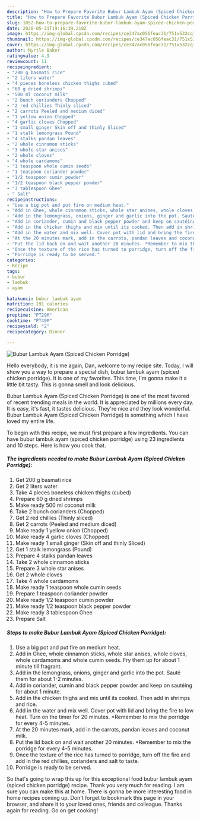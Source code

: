 ```yaml
---
description: "How to Prepare Favorite Bubur Lambuk Ayam (Spiced Chicken Porridge)"
title: "How to Prepare Favorite Bubur Lambuk Ayam (Spiced Chicken Porridge)"
slug: 1052-how-to-prepare-favorite-bubur-lambuk-ayam-spiced-chicken-porridge
date: 2020-05-31T19:16:39.218Z
image: https://img-global.cpcdn.com/recipes/ce347ac056feac31/751x532cq70/bubur-lambuk-ayam-spiced-chicken-porridge-recipe-main-photo.jpg
thumbnail: https://img-global.cpcdn.com/recipes/ce347ac056feac31/751x532cq70/bubur-lambuk-ayam-spiced-chicken-porridge-recipe-main-photo.jpg
cover: https://img-global.cpcdn.com/recipes/ce347ac056feac31/751x532cq70/bubur-lambuk-ayam-spiced-chicken-porridge-recipe-main-photo.jpg
author: Myrtle Baker
ratingvalue: 4.9
reviewcount: 11
recipeingredient:
- "200 g basmati rice"
- "2 liters water"
- "4 pieces boneless chicken thighs cubed"
- "60 g dried shrimps"
- "500 ml coconut milk"
- "2 bunch corianders Chopped"
- "2 red chillies Thinly sliced"
- "2 carrots Peeled and medium diced"
- "1 yellow onion Chopped"
- "4 garlic cloves Chopped"
- "1 small ginger Skin off and thinly Sliced"
- "1 stalk lemongrass Pound"
- "4 stalks pandan leaves"
- "2 whole cinnamon sticks"
- "3 whole star anises"
- "2 whole cloves"
- "4 whole cardamoms"
- "1 teaspoon whole cumin seeds"
- "1 teaspoon coriander powder"
- "1/2 teaspoon cumin powder"
- "1/2 teaspoon black pepper powder"
- "3 tablespoon Ghee"
- " Salt"
recipeinstructions:
- "Use a big pot and put fire on medium heat."
- "Add in Ghee, whole cinnamon sticks, whole star anises, whole cloves, whole cardamoms and whole cumin seeds. Fry them up for about 1 minute till fragrant."
- "Add in the lemongrass, onions, ginger and garlic into the pot. Sauté them for about 1-2 minutes."
- "Add in coriander, cumin and black pepper powder and keep on sautéing for about 1 minute."
- "Add in the chicken thighs and mix until its cooked. Then add in shrimps and rice."
- "Add in the water and mix well. Cover pot with lid and bring the fire to low heat. Turn on the timer for 20 minutes. *Remember to mix the porridge for every 4-5 minutes."
- "At the 20 minutes mark, add in the carrots, pandan leaves and coconut milk."
- "Put the lid back on and wait another 20 minutes. *Remember to mix the porridge for every 4-5 minutes."
- "Once the texture of the rice has turned to porridge, turn off the fire and add in the red chillies, corianders and salt to taste."
- "Porridge is ready to be served."
categories:
- Recipe
tags:
- bubur
- lambuk
- ayam

katakunci: bubur lambuk ayam 
nutrition: 191 calories
recipecuisine: American
preptime: "PT29M"
cooktime: "PT49M"
recipeyield: "2"
recipecategory: Dinner

---
```



![Bubur Lambuk Ayam (Spiced Chicken Porridge)](https://img-global.cpcdn.com/recipes/ce347ac056feac31/751x532cq70/bubur-lambuk-ayam-spiced-chicken-porridge-recipe-main-photo.jpg)

Hello everybody, it is me again, Dan, welcome to my recipe site. Today, I will show you a way to prepare a special dish, bubur lambuk ayam (spiced chicken porridge). It is one of my favorites. This time, I'm gonna make it a little bit tasty. This is gonna smell and look delicious.



Bubur Lambuk Ayam (Spiced Chicken Porridge) is one of the most favored of recent trending meals in the world. It is appreciated by millions every day. It is easy, it's fast, it tastes delicious. They're nice and they look wonderful. Bubur Lambuk Ayam (Spiced Chicken Porridge) is something which I have loved my entire life.


To begin with this recipe, we must first prepare a few ingredients. You can have bubur lambuk ayam (spiced chicken porridge) using 23 ingredients and 10 steps. Here is how you cook that.

<!--inarticleads1-->

##### The ingredients needed to make Bubur Lambuk Ayam (Spiced Chicken Porridge):

1. Get 200 g basmati rice
1. Get 2 liters water
1. Take 4 pieces boneless chicken thighs (cubed)
1. Prepare 60 g dried shrimps
1. Make ready 500 ml coconut milk
1. Take 2 bunch corianders (Chopped)
1. Get 2 red chillies (Thinly sliced)
1. Get 2 carrots (Peeled and medium diced)
1. Make ready 1 yellow onion (Chopped)
1. Make ready 4 garlic cloves (Chopped)
1. Make ready 1 small ginger (Skin off and thinly Sliced)
1. Get 1 stalk lemongrass (Pound)
1. Prepare 4 stalks pandan leaves
1. Take 2 whole cinnamon sticks
1. Prepare 3 whole star anises
1. Get 2 whole cloves
1. Take 4 whole cardamoms
1. Make ready 1 teaspoon whole cumin seeds
1. Prepare 1 teaspoon coriander powder
1. Make ready 1/2 teaspoon cumin powder
1. Make ready 1/2 teaspoon black pepper powder
1. Make ready 3 tablespoon Ghee
1. Prepare  Salt




<!--inarticleads2-->

##### Steps to make Bubur Lambuk Ayam (Spiced Chicken Porridge):

1. Use a big pot and put fire on medium heat.
1. Add in Ghee, whole cinnamon sticks, whole star anises, whole cloves, whole cardamoms and whole cumin seeds. Fry them up for about 1 minute till fragrant.
1. Add in the lemongrass, onions, ginger and garlic into the pot. Sauté them for about 1-2 minutes.
1. Add in coriander, cumin and black pepper powder and keep on sautéing for about 1 minute.
1. Add in the chicken thighs and mix until its cooked. Then add in shrimps and rice.
1. Add in the water and mix well. Cover pot with lid and bring the fire to low heat. Turn on the timer for 20 minutes. *Remember to mix the porridge for every 4-5 minutes.
1. At the 20 minutes mark, add in the carrots, pandan leaves and coconut milk.
1. Put the lid back on and wait another 20 minutes. *Remember to mix the porridge for every 4-5 minutes.
1. Once the texture of the rice has turned to porridge, turn off the fire and add in the red chillies, corianders and salt to taste.
1. Porridge is ready to be served.




So that's going to wrap this up for this exceptional food bubur lambuk ayam (spiced chicken porridge) recipe. Thank you very much for reading. I am sure you can make this at home. There is gonna be more interesting food in home recipes coming up. Don't forget to bookmark this page in your browser, and share it to your loved ones, friends and colleague. Thanks again for reading. Go on get cooking!
